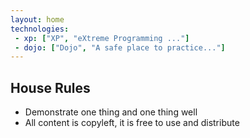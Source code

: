 ```yaml
---
layout: home
technologies:
 - xp: ["XP", "eXtreme Programming ..."]
 - dojo: ["Dojo", "A safe place to practice..."]
---
```


## House Rules

* Demonstrate one thing and one thing well
* All content is copyleft, it is free to use and distribute

